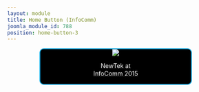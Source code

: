 ```yaml
---
layout: module
title: Home Button (InfoComm)
joomla_module_id: 788
position: home-button-3
---
```

<div align="center"><a href="http://pages.newtek.com/InfoComm-2015.html" target="_blank">
<div align="center" style="max-width: 350px; border-style: solid; border-width: 2px; border-color: #00a0d9; border-radius: 10px; background-color: #000000;">
<img src="{{"images/home-page-buttons/hb-Infocomm-2015.png" | cdn }}" class="img-responsive" />
<p style="line-height: 1.3em; color: #ffffff;">NewTek at<br /> InfoComm 2015</p>
</a></div></a>
</div>

